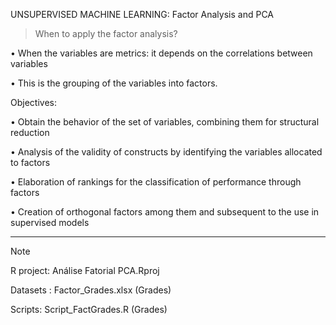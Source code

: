 UNSUPERVISED MACHINE LEARNING: Factor Analysis and PCA

> When to apply the factor analysis?


• When the variables are metrics: it depends on the correlations between
variables

• This is the grouping of the variables into factors. 

Objectives:

• Obtain the behavior of the set of variables, combining them for structural reduction

• Analysis of the validity of constructs by identifying the variables allocated to factors

• Elaboration of rankings for the classification of performance through factors

• Creation of orthogonal factors among them and subsequent to the use in supervised
models

--------------------
> [!NOTE]
> R project: Análise Fatorial PCA.Rproj
>
> Datasets : Factor_Grades.xlsx (Grades)
>
> Scripts: Script_FactGrades.R (Grades)

